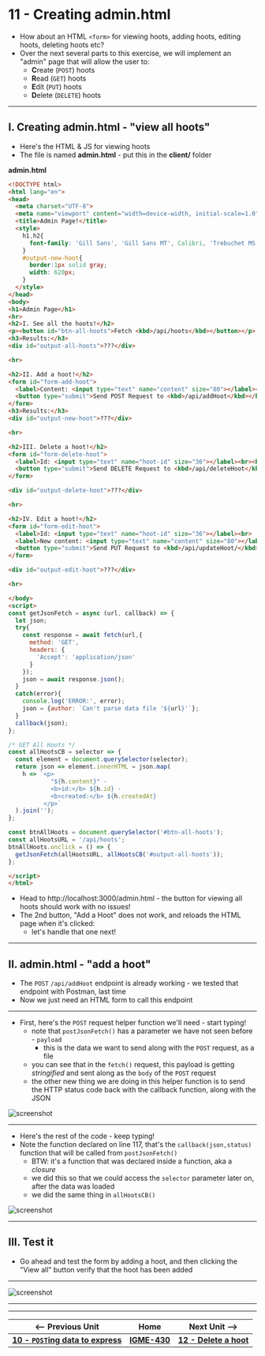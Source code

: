# 11 - Creating admin.html
- How about an HTML `<form>` for viewing hoots, adding hoots, editing hoots, deleting hoots etc?
- Over the next several parts to this exercise, we will implement an "admin" page that will allow the user to:
  - **C**reate (`POST`) hoots
  - **R**ead (`GET`) hoots
  - **E**dit (`PUT`) hoots
  - **D**elete (`DELETE`) hoots

---

## I. Creating admin.html - "view all hoots"


- Here's the HTML & JS for viewing hoots
- The file is named **admin.html** - put this in the **client/** folder

**admin.html**

```html
<!DOCTYPE html>
<html lang="en">
<head>
  <meta charset="UTF-8">
  <meta name="viewport" content="width=device-width, initial-scale=1.0">
  <title>Admin Page!</title>
  <style>
    h1,h2{
      font-family: 'Gill Sans', 'Gill Sans MT', Calibri, 'Trebuchet MS', sans-serif;
    }
    #output-new-hoot{ 
      border:1px solid gray;
      width: 620px;
    }
  </style>
</head>
<body>
<h1>Admin Page</h1>
<hr>
<h2>I. See all the hoots!</h2>
<p><button id="btn-all-hoots">Fetch <kbd>/api/hoots</kbd></button></p>
<h3>Results:</h3>
<div id="output-all-hoots">???</div>

<hr>

<h2>II. Add a hoot!</h2>
<form id="form-add-hoot">
  <label>Content: <input type="text" name="content" size="80"></label><br><br>
  <button type="submit">Send POST Request to <kbd>/api/addHoot</kbd></button>
</form>
<h3>Results:</h3>
<div id="output-new-hoot">???</div>

<hr>

<h2>III. Delete a hoot!</h2>
<form id="form-delete-hoot">
  <label>Id: <input type="text" name="hoot-id" size="36"></label><br><br>
  <button type="submit">Send DELETE Request to <kbd>/api/deleteHoot</kbd></button>
</form>

<div id="output-delete-hoot">???</div>

<hr>

<h2>IV. Edit a hoot!</h2>
<form id="form-edit-hoot">
  <label>Id: <input type="text" name="hoot-id" size="36"></label><br>
  <label>New content: <input type="text" name="content" size="80"></label><br><br>
  <button type="submit">Send PUT Request to <kbd>/api/updateHoot/</kbd></button>
</form>

<div id="output-edit-hoot">???</div>

<hr>

</body>
<script>
const getJsonFetch = async (url, callback) => {
  let json;
  try{
    const response = await fetch(url,{
      method: 'GET',
      headers: {
        'Accept': 'application/json'
      }
    });
    json = await response.json();
  }
  catch(error){
    console.log('ERROR:', error);
    json = {author: `Can't parse data file '${url}'`};
  }
  callback(json);
};

/* GET All Hoots */
const allHootsCB = selector => {
  const element = document.querySelector(selector);
  return json => element.innerHTML = json.map(
    h => `<p>
            "${h.content}" - 
            <b>id:</b> ${h.id} - 
            <b>created:</b> ${h.createdAt}
          </p>`
  ).join('');
};

const btnAllHoots = document.querySelector('#btn-all-hoots');
const allHootsURL = '/api/hoots';
btnAllHoots.onclick = () => {
  getJsonFetch(allHootsURL, allHootsCB('#output-all-hoots'));
};

</script>
</html>
```

- Head to http://localhost:3000/admin.html - the button for viewing all hoots should work with no issues!
- The 2nd button, "Add a Hoot" does not work, and reloads the HTML page when it's clicked:
  - let's handle that one next!

---

## II. admin.html - "add a hoot"

- The `POST` `/api/addHoot` endpoint is already working - we tested that endpoint with Postman, last time
- Now we just need an HTML form to call this endpoint

---

- First, here's the `POST` request helper function we'll need - start typing!
  - note that `postJsonFetch()` has a parameter we have not seen before  - `payload`
    - this is the data we want to send along with the `POST` request, as a file
  - you can see that in the `fetch()` request, this payload is getting *stringified* and sent along as the `body` of the `POST` request
  - the other new thing we are doing in this helper function is to send the HTTP status code back with the callback function, along with the JSON

![screenshot](_images/express-10.png)

---

- Here's the rest of the code - keep typing!
- Note the function declared on line 117, that's the `callback(json,status)` function that will be called from `postJsonFetch()`
  - BTW: it's a function that was declared inside a function, aka a *closure*
  - we did this so that we could access the `selector` parameter later on, after the data was loaded
  - we did the same thing in `allHootsCB()`

![screenshot](_images/express-11.png)

---

## III. Test it

- Go ahead and test the form by adding a hoot, and then clicking the "View all" button verify that the hoot has been added

---

![screenshot](_images/express-22.png)

---
---

| <-- Previous Unit | Home | Next Unit -->
| --- | --- | --- 
| [**10 - `POST`ing data to express**](10-express-posting-data.md)  |  [**IGME-430**](../) | [**12 - Delete a hoot**](12-delete-hoot-server-client.md)

